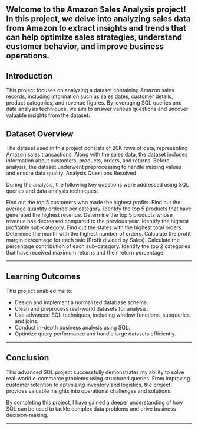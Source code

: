 Welcome to the Amazon Sales Analysis project! In this project, we delve into analyzing sales data from Amazon to extract insights and trends that can help optimize sales strategies, understand customer behavior, and improve business operations.
-----
Introduction
--
This project focuses on analyzing a dataset containing Amazon sales records, including information such as sales dates, customer details, product categories, and revenue figures. By leveraging SQL queries and data analysis techniques, we aim to answer various questions and uncover valuable insights from the dataset.

Dataset Overview
---
The dataset used in this project consists of 20K rows of data, representing Amazon sales transactions. Along with the sales data, the dataset includes information about customers, products, orders, and returns. Before analysis, the dataset underwent preprocessing to handle missing values and ensure data quality.
Analysis Questions Resolved

During the analysis, the following key questions were addressed using SQL queries and data analysis techniques:

Find out the top 5 customers who made the highest profits.
Find out the average quantity ordered per category.
Identify the top 5 products that have generated the highest revenue.
Determine the top 5 products whose revenue has decreased compared to the previous year. 
Identify the highest profitable sub-category.
Find out the states with the highest total orders.
Determine the month with the highest number of orders.
Calculate the profit margin percentage for each sale (Profit divided by Sales).
Calculate the percentage contribution of each sub-category.
Identify the top 2 categories that have received maximum returns and their return percentage.

---
## **Learning Outcomes**

This project enabled me to:
- Design and implement a normalized database schema.
- Clean and preprocess real-world datasets for analysis.
- Use advanced SQL techniques, including window functions, subqueries, and joins.
- Conduct in-depth business analysis using SQL.
- Optimize query performance and handle large datasets efficiently.

---

## **Conclusion**

This advanced SQL project successfully demonstrates my ability to solve real-world e-commerce problems using structured queries. From improving customer retention to optimizing inventory and logistics, the project provides valuable insights into operational challenges and solutions.

By completing this project, I have gained a deeper understanding of how SQL can be used to tackle complex data problems and drive business decision-making.

---
